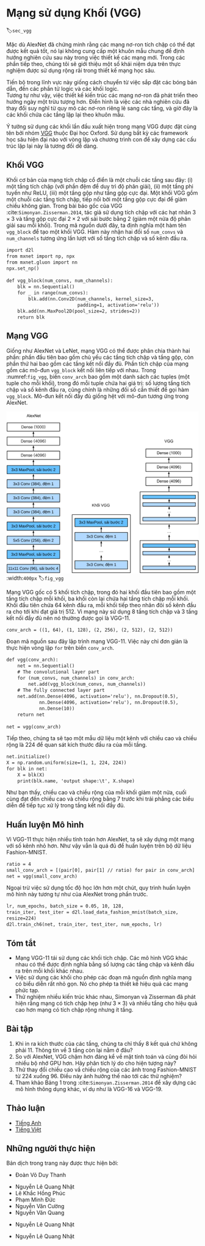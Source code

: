 <!-- ===================== Bắt đầu dịch Phần 1 ==================== -->
<!-- ========================================= REVISE PHẦN 1 - BẮT ĐẦU =================================== -->

<!--
# Networks Using Blocks (VGG)
-->

# Mạng sử dụng Khối (VGG)
:label:`sec_vgg`

<!--
While AlexNet proved that deep convolutional neural networks can achieve good results, it did not offer a general template to guide subsequent researchers in designing new networks.
In the following sections, we will introduce several heuristic concepts commonly used to design deep networks.
-->

Mặc dù AlexNet đã chứng minh rằng các mạng nơ-ron tích chập có thể đạt được kết quả tốt, nó lại không cung cấp một khuôn mẫu chung để định hướng nghiên cứu sau này trong việc thiết kế các mạng mới. 
Trong các phần tiếp theo, chúng tôi sẽ giới thiệu một số khái niệm dựa trên thực nghiệm được sử dụng rộng rãi trong thiết kế mạng học sâu. 

<!--
Progress in this field mirrors that in chip design where engineers went from placing transistors to logical elements to logic blocks.
Similarly, the design of neural network architectures had grown progressively more abstract, with researchers moving from thinking in terms of
individual neurons to whole layers, and now to blocks, repeating patterns of layers.
-->

Tiến bộ trong lĩnh vực này giống cách chuyển từ việc sắp đặt các bóng bán dẫn, đến các phần tử logic và các khối logic.  
Tương tự như vậy, việc thiết kế kiến trúc các mạng nơ-ron đã phát triển theo hướng ngày một trừu tượng hơn. Điển hình là việc các nhà nghiên cứu đã thay đổi suy nghĩ từ quy mô các nơ-ron riêng lẻ sang các tầng, và giờ đây là các khối chứa các tầng lặp lại theo khuôn mẫu. 

<!--
The idea of using blocks first emerged from the [Visual Geometry Group](http://www.robots.ox.ac.uk/~vgg/) (VGG) at Oxford University, in their eponymously-named VGG network.
It is easy to implement these repeated structures in code with any modern deep learning framework by using loops and subroutines.
-->

Ý tưởng sử dụng các khối lần đầu xuất hiện trong mạng VGG được đặt cùng tên bởi nhóm [VGG](http://www.robots.ox.ac.uk/~vgg/) thuộc Đại học Oxford.
Sử dụng bất kỳ các framework học sâu hiện đại nào với vòng lặp và chương trình con để xây dựng các cấu trúc lặp lại này là tương đối dễ dàng. 

<!--
## VGG Blocks
-->

## Khối VGG

<!--
The basic building block of classic convolutional networks is a sequence of the following layers:
(i) a convolutional layer (with padding to maintain the resolution),
(ii) a nonlinearity such as a ReLU, (iii) a pooling layer such as a max pooling layer.
One VGG block consists of a sequence of convolutional layers, followed by a max pooling layer for spatial downsampling.
In the original VGG paper :cite:`Simonyan.Zisserman.2014`, the authors employed convolutions with $3\times3$ kernels
and $2 \times 2$ max pooling with stride of $2$ (halving the resolution after each block).
In the code below, we define a function called `vgg_block` to implement one VGG block.
The function takes two arguments corresponding to the number of convolutional layers `num_convs` and the number of output channels `num_channels`.
-->

Khối cơ bản của mạng tích chập cổ điển là một chuỗi các tầng sau đây:
(i) một tầng tích chập (với phần đệm để duy trì độ phân giải),
(ii) một tầng phi tuyến như ReLU, (iii) một tầng gộp như tầng gộp cực đại.
Một khối VGG gồm một chuỗi các tầng tích chập, tiếp nối bởi một tầng gộp cực đại để giảm chiều không gian. 
Trong bài báo gốc của VGG :cite:`Simonyan.Zisserman.2014`, tác giả sử dụng tích chập với các hạt nhân $3\times3$ và tầng gộp cực đại $2 \times 2$ với sải bước bằng $2$ (giảm một nửa độ phân giải sau mỗi khối).
Trong mã nguồn dưới đây, ta định nghĩa một hàm tên `vgg_block` để tạo một khối VGG. 
Hàm này nhận hai đối số `num_convs` và `num_channels` tương ứng lần lượt với số tầng tích chập và số kênh đầu ra. 

```{.python .input  n=1}
import d2l
from mxnet import np, npx
from mxnet.gluon import nn
npx.set_np()

def vgg_block(num_convs, num_channels):
    blk = nn.Sequential()
    for _ in range(num_convs):
        blk.add(nn.Conv2D(num_channels, kernel_size=3,
                          padding=1, activation='relu'))
    blk.add(nn.MaxPool2D(pool_size=2, strides=2))
    return blk
```

<!-- ===================== Kết thúc dịch Phần 1 ===================== -->

<!-- ===================== Bắt đầu dịch Phần 2 ===================== -->

<!-- ========================================= REVISE PHẦN 1 - KẾT THÚC ===================================-->

<!-- ========================================= REVISE PHẦN 2 - BẮT ĐẦU ===================================-->

<!--
## VGG Network
-->

## Mạng VGG

<!--
Like AlexNet and LeNet, the VGG Network can be partitioned into two parts: the first consisting mostly of convolutional and pooling layers and a second consisting of fully-connected layers.
The convolutional portion of the net connects several `vgg_block` modules in succession.
In :numref:`fig_vgg`, the variable `conv_arch` consists of a list of tuples (one per block), where each contains two values: 
the number of convolutional layers and the number of output channels, which are precisely the arguments requires to call the `vgg_block` function.
The fully-connected module is identical to that covered in AlexNet.
-->

Giống như AlexNet và LeNet, mạng VGG có thể được phân chia thành hai phần: phần đầu tiên bao gồm chủ yếu các tầng tích chập và tầng gộp, còn phần thứ hai bao gồm các tầng kết nối đầy đủ. 
Phần tích chập của mạng gồm các mô-đun `vgg_block` kết nối liên tiếp với nhau.
Trong :numref:`fig_vgg`, biến `conv_arch` bao gồm một danh sách các tuples (một tuple cho mỗi khối), trong đó mỗi tuple chứa hai giá trị: 
số lượng tầng tích chập và số kênh đầu ra, cũng chính là những đối số cần thiết để gọi hàm `vgg_block`. 
Mô-đun kết nối đầy đủ giống hệt với mô-đun tương ứng trong AlexNet.

<!--
![Designing a network from building blocks](../img/vgg.svg)
-->

![Thiết kế mạng từ các khối cơ bản](../img/vgg.svg)
:width:`400px`
:label:`fig_vgg`

<!--
The original VGG network had 5 convolutional blocks, among which the first two have one convolutional layer each and the latter three contain two convolutional layers each.
The first block has 64 output channels and each subsequent block doubles the number of output channels, until that number reaches $512$.
Since this network uses $8$ convolutional layers and $3$ fully-connected layers, it is often called VGG-11.
-->

Mạng VGG gốc có 5 khối tích chập, trong đó hai khối đầu tiên bao gồm một tầng tích chập mỗi khối, ba khối còn lại chứa hai tầng tích chập mỗi khối.
Khối đầu tiên chứa 64 kênh đầu ra, mỗi khối tiếp theo nhân đôi số kênh đầu ra cho tới khi đạt giá trị $512$.
Vì mạng này sử dụng $8$ tầng tích chập và $3$ tầng kết nối đầy đủ nên nó thường được gọi là VGG-11. 

```{.python .input  n=2}
conv_arch = ((1, 64), (1, 128), (2, 256), (2, 512), (2, 512))
```

<!--
The following code implements VGG-11. This is a simple matter of executing a for loop over `conv_arch`.
-->

Đoạn mã nguồn sau đây lập trình mạng VGG-11. Việc này chỉ đơn giản là thực hiện vòng lặp `for` trên  biến `conv_arch`.

```{.python .input  n=3}
def vgg(conv_arch):
    net = nn.Sequential()
    # The convolutional layer part
    for (num_convs, num_channels) in conv_arch:
        net.add(vgg_block(num_convs, num_channels))
    # The fully connected layer part
    net.add(nn.Dense(4096, activation='relu'), nn.Dropout(0.5),
            nn.Dense(4096, activation='relu'), nn.Dropout(0.5),
            nn.Dense(10))
    return net

net = vgg(conv_arch)
```

<!--
Next, we will construct a single-channel data example with a height and width of 224 to observe the output shape of each layer.
-->

Tiếp theo, chúng ta sẽ tạo một mẫu dữ liệu một kênh với chiều cao và chiều rộng là 224 để quan sát kích thước đầu ra của mỗi tầng.

```{.python .input  n=4}
net.initialize()
X = np.random.uniform(size=(1, 1, 224, 224))
for blk in net:
    X = blk(X)
    print(blk.name, 'output shape:\t', X.shape)
```

<!--
As you can see, we halve height and width at each block, finally reaching a height and width of 7 before flattening the representations for processing by the fully-connected layer.
-->

Như bạn thấy, chiều cao và chiều rộng của mỗi khối giảm một nửa, cuối cùng đạt đến chiều cao và chiều rộng bằng 7 trước khi trải phẳng các biểu diễn để tiếp tục xử lý trong tầng kết nối đầy đủ.

<!-- ===================== Kết thúc dịch Phần 2 ===================== -->

<!-- ===================== Bắt đầu dịch Phần 3 ===================== -->

<!--
## Model Training
-->

## Huấn luyện Mô hình

<!--
Since VGG-11 is more computationally-heavy than AlexNet we construct a network with a smaller number of channels.
This is more than sufficient for training on Fashion-MNIST.
-->

Vì VGG-11 thực hiện nhiều tính toán hơn AlexNet, ta sẽ xây dựng một mạng với số kênh nhỏ hơn.
Như vậy vẫn là quá đủ để huấn luyện trên bộ dữ liệu Fashion-MNIST.

```{.python .input  n=5}
ratio = 4
small_conv_arch = [(pair[0], pair[1] // ratio) for pair in conv_arch]
net = vgg(small_conv_arch)
```

<!--
Apart from using a slightly larger learning rate, the model training process is similar to that of AlexNet in the last section.
-->

Ngoại trừ việc sử dụng tốc độ học lớn hơn một chút, quy trình huấn luyện mô hình này tương tự như của AlexNet trong phần trước. 

```{.python .input}
lr, num_epochs, batch_size = 0.05, 10, 128,
train_iter, test_iter = d2l.load_data_fashion_mnist(batch_size, resize=224)
d2l.train_ch6(net, train_iter, test_iter, num_epochs, lr)
```

<!--
## Summary
-->

## Tóm tắt

<!--
* VGG-11 constructs a network using reusable convolutional blocks. Different VGG models can be defined by the differences in the number of convolutional layers and output channels in each block.
* The use of blocks leads to very compact representations of the network definition. It allows for efficient design of complex networks.
* In their work Simonyan and Ziserman experimented with various architectures. In particular, they found that several layers of deep and narrow convolutions (i.e., $3 \times 3$) were more effective than fewer layers of wider convolutions.
-->

* Mạng VGG-11 tái sử dụng các khối tích chập. Các mô hình VGG khác nhau có thể được định nghĩa bằng số lượng các tầng chập và kênh đầu ra trên mỗi khối khác nhau.
* Việc sử dụng các khối cho phép các đoạn mã nguồn định nghĩa mạng có biểu diễn rất nhỏ gọn. Nó cho phép ta thiết kế hiệu quả các mạng phức tạp.
* Thử nghiệm nhiều kiến trúc khác nhau, Simonyan và Zisserman đã phát hiện rằng mạng có tích chập hẹp (như $3 \times 3$) và nhiều tầng cho hiệu quả cao hơn mạng có tích chập rộng nhưng ít tầng.

<!--
## Exercises
-->

## Bài tập

<!--
1. When printing out the dimensions of the layers we only saw 8 results rather than 11. Where did the remaining 3 layer informations go?
2. Compared with AlexNet, VGG is much slower in terms of computation, and it also needs more GPU memory. Try to analyze the reasons for this.
3. Try to change the height and width of the images in Fashion-MNIST from 224 to 96. What influence does this have on the experiments?
4. Refer to Table 1 in :cite:`Simonyan.Zisserman.2014` to construct other common models, such as VGG-16 or VGG-19.
-->

1. Khi in ra kích thước của các tầng, chúng ta chỉ thấy 8 kết quả chứ không phải 11. Thông tin về 3 tầng còn lại nằm ở đâu?
2. So với AlexNet, VGG chậm hơn đáng kể về mặt tính toán và cũng đòi hỏi nhiều bộ nhớ GPU hơn. Hãy phân tích lý do cho hiện tượng này?
3. Thử thay đổi chiều cao vầ chiều rộng của các ảnh trong Fashion-MNIST từ 224 xuống 96. Điều này ảnh hưởng thế nào tới các thử nghiệm?
4. Tham khảo Bảng 1 trong :cite:`Simonyan.Zisserman.2014` để xây dựng các mô hình thông dụng khác, ví dụ như là VGG-16 và VGG-19.

<!-- ===================== Kết thúc dịch Phần 3 ===================== -->
<!-- ========================================= REVISE PHẦN 2 - KẾT THÚC ===================================-->

<!--
## [Discussions](https://discuss.mxnet.io/t/2355)
-->

## Thảo luận
* [Tiếng Anh](https://discuss.mxnet.io/t/2355)
* [Tiếng Việt](https://forum.machinelearningcoban.com/c/d2l)

## Những người thực hiện
Bản dịch trong trang này được thực hiện bởi:
<!--
Tác giả của mỗi Pull Request điền tên mình và tên những người review mà bạn thấy
hữu ích vào từng phần tương ứng. Mỗi dòng một tên, bắt đầu bằng dấu `*`.

Lưu ý:
* Nếu reviewer không cung cấp tên, bạn có thể dùng tên tài khoản GitHub của họ
với dấu `@` ở đầu. Ví dụ: @aivivn.

* Tên đầy đủ của các reviewer có thể được tìm thấy tại https://github.com/aivivn/d2l-vn/blob/master/docs/contributors_info.md
-->

* Đoàn Võ Duy Thanh
<!-- Phần 1 -->
* Nguyễn Lê Quang Nhật
* Lê Khắc Hồng Phúc
* Phạm Minh Đức
* Nguyễn Văn Cường
* Nguyễn Văn Quang

<!-- Phần 2 -->
* Nguyễn Lê Quang Nhật

<!-- Phần 3 -->
* Nguyễn Lê Quang Nhật
